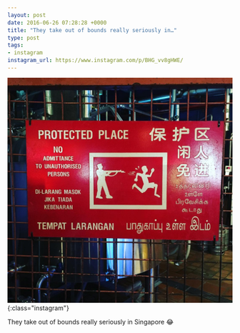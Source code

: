 ```yaml
---
layout: post
date: 2016-06-26 07:28:28 +0000
title: "They take out of bounds really seriously in…"
type: post
tags:
- instagram
instagram_url: https://www.instagram.com/p/BHG_vv8gHWE/
---
```


![Instagram - BHG_vv8gHWE](/assets/BHG_vv8gHWE.jpg){:class="instagram"}

They take out of bounds really seriously in Singapore 😂
